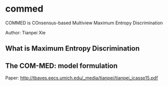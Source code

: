 # commed
COMMED is COnsensus-based Multiview Maximum Entropy Discrimination

Author: Tianpei Xie

## What is Maximum Entropy Discrimination


## The COM-MED: model formulation

Paper: http://tbayes.eecs.umich.edu/_media/tianpei/tianpei_icassp15.pdf

